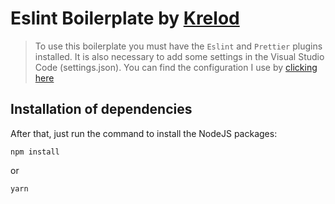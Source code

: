 # Eslint Boilerplate by [Krelod](https://github.com/krelod)

> To use this boilerplate you must have the ``Eslint`` and ``Prettier`` plugins installed.
> It is also necessary to add some settings in the Visual Studio Code (settings.json). You can find the configuration I use by [clicking here](https://gist.github.com/krelod/881e95638b6078cd51cbff383a4078fe)

## Installation of dependencies

After that, just run the command to install the NodeJS packages:
```
npm install
```
or
```
yarn
```
